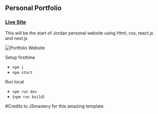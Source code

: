 ## Personal Portfolio

### [Live Site](http://jordanandrianda.com/)

 This will be the start of Jordan personal website using Html, css, react.js and next.js

![Portfolio Website](https://i.ibb.co/BznPSDz/website-preview.png)



Setup firsttime
 - ```npm i```
 - ```npm start```


Run local
 - ```npm run dev```
 - (```npm run build```)

#Credits to JSmastery for this amazing template.

